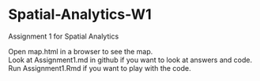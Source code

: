 # Spatial-Analytics-W1
Assignment 1 for Spatial Analytics

Open map.html in a browser to see the map.  
Look at Assignment1.md in github if you want to look at answers and code.  
Run Assignment1.Rmd if you want to play with the code.
